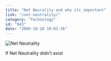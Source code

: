 ```yaml
---
title: "Net Neurality and why its important"
link: "/net-neutrality/"
category: "Technology"
id: "943"
date: "2009-10-28 19:03:36"
---
```


![Net Neutrality](https://i.imgur.com/5RrWm.png)

If Net Neutrality didn&#8217;t exist
